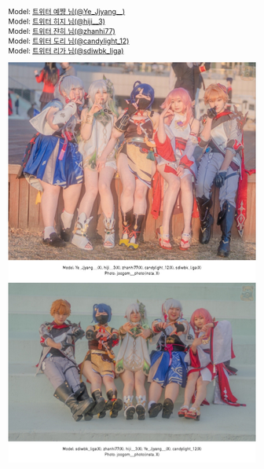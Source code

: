 ﻿---
dddd: 2024.02.17 일페
nickname: 가족
sns_type: x
sns_id: Ye_Jjyang__, hiji__3, zhanhi77, candylight_12, sdiwbk_liga
---

Model: <a href="https://x.com/Ye_Jjyang__" target="_blank">트위터 예쨩 님(@Ye_Jjyang__)</a>  
Model: <a href="https://x.com/hiji__3" target="_blank">트위터 히지 님(@hiji__3)</a>  
Model: <a href="https://x.com/zhanhi77" target="_blank">트위터 쟌히 님(@zhanhi77)</a>  
Model: <a href="https://x.com/candylight_12" target="_blank">트위터 도리 님(@candylight_12)</a>  
Model: <a href="https://x.com/sdiwbk_liga" target="_blank">트위터 리가 님(@sdiwbk_liga)</a>

![KakaoTalk20240221164730887.jpg](/assets/img/2024/02-17/KakaoTalk20240221164730887.jpg)
![KakaoTalk2024022116473088701.jpg](/assets/img/2024/02-17/KakaoTalk2024022116473088701.jpg)